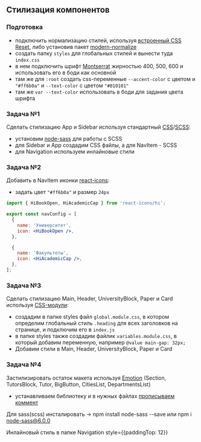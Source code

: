 ## Стилизация компонентов

### Подготовка

- подключить нормализацию стилей, используя
  [встроенный CSS Reset](https://create-react-app.dev/docs/adding-css-reset/),
  либо установив пакет
  [modern-normalize](https://github.com/sindresorhus/modern-normalize)
- создать папку `styles` для глобальных стилей и вынести туда `index.css`
- в нем подключить шрифт
  [Montserrat](https://fonts.google.com/specimen/Montserrat) жирностью 400, 500,
  600 и использовать его в боди как основной
- там же для `:root` создать css-переменные `--accent-color` с цветом и
  `"#ff6b0a"` и `--text-color` с цветом `"#010101"`
- там же `var --text-color` использовать в боди для задания цвета шрифта

### Задача №1

Сделать стилизацию App и Sidebar используя стандартный
[CSS](https://create-react-app.dev/docs/adding-a-stylesheet)/[SCSS](https://create-react-app.dev/docs/adding-a-sass-stylesheet/):

- установим
  [node-sass](https://create-react-app.dev/docs/adding-a-sass-stylesheet/) для
  работы с SCSS
- для Sidebar и Арр создадим CSS файлы, а для NavItem - SCSS
- для Navigation используем инлайновые стили

### Задача №2

Добавить в NavItem иконки
[react-icons](https://react-icons.github.io/react-icons/):

- задать цвет `"#ff6b0a"` и размер `24px`

```jsx
import { HiBookOpen, HiAcademicCap } from 'react-icons/hi';

export const navConfig = [
  {
    name: 'Университет',
    icon: <HiBookOpen />,
  },

  {
    name: 'Факультеты',
    icon: <HiAcademicCap />,
  },
];
```

### Задача №3

Сделать стилизацию Main, Header, UniversityBlock, Paper и Card используя
[CSS-модули](https://create-react-app.dev/docs/adding-a-css-modules-stylesheet):

- создадим в папке styles файл `global.module.css`, в котором определим
  глобальный стиль `.heading` для всех заголовков на странице, и подключим его в
  `index.js`
- в папке styles также создадим файлик `variables.module.css`, в который добавим
  переменную, например `@value main-gap: 32px;`
- Добавим стили в Main, Header, UniversityBlock, Paper и Card

### Задача №4

Застилизировать остаток макета используя
[Emotion](https://emotion.sh/docs/introduction#react) (Section, TutorsBlock,
Tutor, BigButton, CitiesList, DepartmentsList)

- устанавливаем библиотеку и в нужных файлах
  [прописываем коммент](https://emotion.sh/docs/css-prop#jsx-pragma)

Для sass(scss) инсталировать -> npm install node-sass --save или npm i
node-sass@6.0.0

Инлайновый стиль в папке Navigation style={{paddingTop: 12}}
